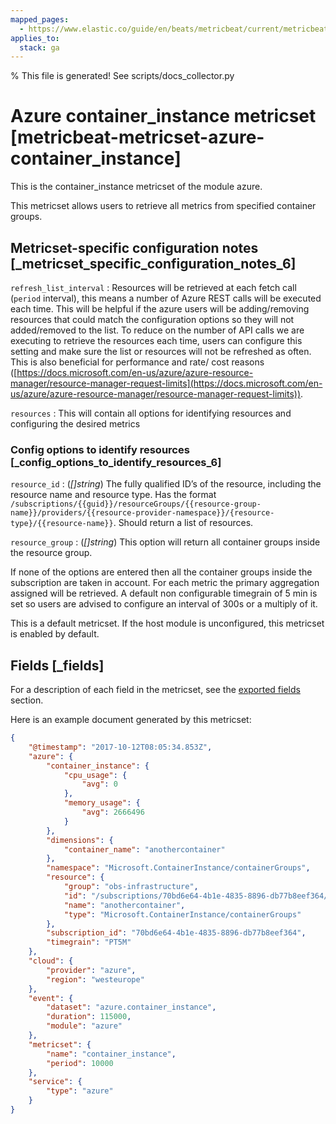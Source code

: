 ```yaml
---
mapped_pages:
  - https://www.elastic.co/guide/en/beats/metricbeat/current/metricbeat-metricset-azure-container_instance.html
applies_to:
  stack: ga
---
```


% This file is generated! See scripts/docs_collector.py

# Azure container_instance metricset [metricbeat-metricset-azure-container_instance]

This is the container_instance metricset of the module azure.

This metricset allows users to retrieve all metrics from specified container groups.


## Metricset-specific configuration notes [_metricset_specific_configuration_notes_6]

`refresh_list_interval`
:   Resources will be retrieved at each fetch call (`period` interval), this means a number of Azure REST calls will be executed each time. This will be helpful if the azure users will be adding/removing resources that could match the configuration options so they will not added/removed to the list. To reduce on the number of API calls we are executing to retrieve the resources each time, users can configure this setting and make sure the list or resources will not be refreshed as often. This is also beneficial for performance and rate/ cost reasons ([https://docs.microsoft.com/en-us/azure/azure-resource-manager/resource-manager-request-limits](https://docs.microsoft.com/en-us/azure/azure-resource-manager/resource-manager-request-limits)).

`resources`
:   This will contain all options for identifying resources and configuring the desired metrics


### Config options to identify resources [_config_options_to_identify_resources_6]

`resource_id`
:   (*[]string*) The fully qualified ID’s of the resource, including the resource name and resource type. Has the format `/subscriptions/{{guid}}/resourceGroups/{{resource-group-name}}/providers/{{resource-provider-namespace}}/{resource-type}/{{resource-name}}`. Should return a list of resources.

`resource_group`
:   (*[]string*) This option will return all container groups inside the resource group.

If none of the options are entered then all the container groups inside the subscription are taken in account. For each metric the primary aggregation assigned will be retrieved. A default non configurable timegrain of 5 min is set so users are advised to configure an interval of 300s or  a multiply of it.

This is a default metricset. If the host module is unconfigured, this metricset is enabled by default.

## Fields [_fields]

For a description of each field in the metricset, see the [exported fields](/reference/metricbeat/exported-fields-azure.md) section.

Here is an example document generated by this metricset:

```json
{
    "@timestamp": "2017-10-12T08:05:34.853Z",
    "azure": {
        "container_instance": {
            "cpu_usage": {
                "avg": 0
            },
            "memory_usage": {
                "avg": 2666496
            }
        },
        "dimensions": {
            "container_name": "anothercontainer"
        },
        "namespace": "Microsoft.ContainerInstance/containerGroups",
        "resource": {
            "group": "obs-infrastructure",
            "id": "/subscriptions/70bd6e64-4b1e-4835-8896-db77b8eef364/resourceGroups/obs-infrastructure/providers/Microsoft.ContainerInstance/containerGroups/anothercontainer",
            "name": "anothercontainer",
            "type": "Microsoft.ContainerInstance/containerGroups"
        },
        "subscription_id": "70bd6e64-4b1e-4835-8896-db77b8eef364",
        "timegrain": "PT5M"
    },
    "cloud": {
        "provider": "azure",
        "region": "westeurope"
    },
    "event": {
        "dataset": "azure.container_instance",
        "duration": 115000,
        "module": "azure"
    },
    "metricset": {
        "name": "container_instance",
        "period": 10000
    },
    "service": {
        "type": "azure"
    }
}
```
